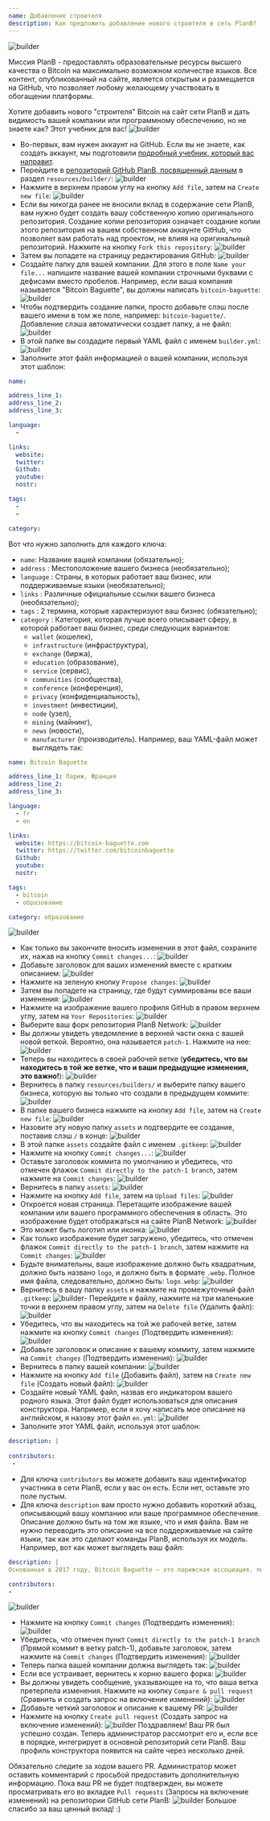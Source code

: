 ```yaml
---
name: Добавление строителя
description: Как предложить добавление нового строителя в сеть PlanB?
---
```

![builder](assets/cover.webp)

Миссия PlanB - предоставлять образовательные ресурсы высшего качества о Bitcoin на максимально возможном количестве языков. Все контент, опубликованный на сайте, является открытым и размещается на GitHub, что позволяет любому желающему участвовать в обогащении платформы.

Хотите добавить нового "строителя" Bitcoin на сайт сети PlanB и дать видимость вашей компании или программному обеспечению, но не знаете как? Этот учебник для вас!
![builder](assets/01.webp)
- Во-первых, вам нужен аккаунт на GitHub. Если вы не знаете, как создать аккаунт, мы подготовили [подробный учебник, который вас направит](https://planb.network/tutorials/others/create-github-account).
- Перейдите в [репозиторий GitHub PlanB, посвященный данным](https://github.com/DecouvreBitcoin/sovereign-university-data/tree/dev/resources/builders) в раздел `resources/builder/`:
![builder](assets/02.webp)
- Нажмите в верхнем правом углу на кнопку `Add file`, затем на `Create new file`:
![builder](assets/03.webp)
- Если вы никогда ранее не вносили вклад в содержание сети PlanB, вам нужно будет создать вашу собственную копию оригинального репозитория. Создание копии репозитория означает создание копии этого репозитория на вашем собственном аккаунте GitHub, что позволяет вам работать над проектом, не влияя на оригинальный репозиторий. Нажмите на кнопку `Fork this repository`:
![builder](assets/04.webp)
- Затем вы попадете на страницу редактирования GitHub:
![builder](assets/05.webp)
- Создайте папку для вашей компании. Для этого в поле `Name your file...` напишите название вашей компании строчными буквами с дефисами вместо пробелов. Например, если ваша компания называется "Bitcoin Baguette", вы должны написать `bitcoin-baguette`:
![builder](assets/06.webp)
- Чтобы подтвердить создание папки, просто добавьте слэш после вашего имени в том же поле, например: `bitcoin-baguette/`. Добавление слэша автоматически создает папку, а не файл:
![builder](assets/07.webp)
- В этой папке вы создадите первый YAML файл с именем `builder.yml`:
![builder](assets/08.webp)
- Заполните этот файл информацией о вашей компании, используя этот шаблон:

```yaml
name:

address_line_1:
address_line_2:
address_line_3: 

language:
  - 

links:
  website:
  twitter:
  Github:
  youtube:
  nostr:

tags:
  - 
  - 

category:
```

Вот что нужно заполнить для каждого ключа:
- `name`: Название вашей компании (обязательно);
- `address` : Местоположение вашего бизнеса (необязательно);
- `language` : Страны, в которых работает ваш бизнес, или поддерживаемые языки (необязательно);
- `links` : Различные официальные ссылки вашего бизнеса (необязательно);
- `tags` : 2 термина, которые характеризуют ваш бизнес (обязательно);
- `category` : Категория, которая лучше всего описывает сферу, в которой работает ваш бизнес, среди следующих вариантов:
	- `wallet` (кошелек),
	- `infrastructure` (инфраструктура),
	- `exchange` (биржа),
	- `education` (образование),
	- `service` (сервис),
	- `communities` (сообщества),
	- `conference` (конференция),
	- `privacy` (конфиденциальность),
	- `investment` (инвестиции),
	- `node` (узел),
	- `mining` (майнинг),
	- `news` (новости),
	- `manufacturer` (производитель).
Например, ваш YAML-файл может выглядеть так:
```yaml
name: Bitcoin Baguette

address_line_1: Париж, Франция
address_line_2:
address_line_3: 

language:
  - fr
  - en

links:
  website: https://bitcoin-baguette.com
  twitter: https://twitter.com/bitcoinbaguette
  Github:
  youtube:
  nostr:

tags:
  - bitcoin
  - образование

category: образование
```

![builder](assets/09.webp)
- Как только вы закончите вносить изменения в этот файл, сохраните их, нажав на кнопку `Commit changes...`:
![builder](assets/10.webp)
- Добавьте заголовок для ваших изменений вместе с кратким описанием:
![builder](assets/11.webp)
- Нажмите на зеленую кнопку `Propose changes`:
![builder](assets/12.webp)
- Затем вы попадете на страницу, где будут суммированы все ваши изменения:
![builder](assets/13.webp)
- Нажмите на изображение вашего профиля GitHub в правом верхнем углу, затем на `Your Repositories`:
![builder](assets/14.webp)
- Выберите ваш форк репозитория PlanB Network:
![builder](assets/15.webp)
- Вы должны увидеть уведомление в верхней части окна с вашей новой веткой. Вероятно, она называется `patch-1`. Нажмите на нее:
![builder](assets/16.webp)
- Теперь вы находитесь в своей рабочей ветке (**убедитесь, что вы находитесь в той же ветке, что и ваши предыдущие изменения, это важно!**):
![builder](assets/17.webp)
- Вернитесь в папку `resources/builders/` и выберите папку вашего бизнеса, которую вы только что создали в предыдущем коммите:
![builder](assets/18.webp)
- В папке вашего бизнеса нажмите на кнопку `Add file`, затем на `Create new file`:
![builder](assets/19.webp)
- Назовите эту новую папку `assets` и подтвердите ее создание, поставив слэш `/` в конце:
![builder](assets/20.webp)
- В этой папке `assets` создайте файл с именем `.gitkeep`:
![builder](assets/21.webp)
- Нажмите на кнопку `Commit changes...`:
![builder](assets/22.webp)
- Оставьте заголовок коммита по умолчанию и убедитесь, что отмечен флажок `Commit directly to the patch-1 branch`, затем нажмите на `Commit changes`: ![builder](assets/23.webp)
- Вернитесь в папку `assets`:
![builder](assets/24.webp)
- Нажмите на кнопку `Add file`, затем на `Upload files`:
![builder](assets/25.webp)
- Откроется новая страница. Перетащите изображение вашей компании или вашего программного обеспечения в область. Это изображение будет отображаться на сайте PlanB Network:
![builder](assets/26.webp)
- Это может быть логотип или иконка:
![builder](assets/27.webp)
- Как только изображение будет загружено, убедитесь, что отмечен флажок `Commit directly to the patch-1 branch`, затем нажмите на `Commit changes`:
![builder](assets/28.webp)
- Будьте внимательны, ваше изображение должно быть квадратным, должно быть названо `logo`, и должно быть в формате `.webp`. Полное имя файла, следовательно, должно быть: `logo.webp`:
![builder](assets/29.webp)
- Вернитесь в вашу папку `assets` и нажмите на промежуточный файл `.gitkeep`:
![builder](assets/30.webp)- Перейдите к файлу, нажмите на три маленькие точки в верхнем правом углу, затем на `Delete file` (Удалить файл):
![builder](assets/31.webp)
- Убедитесь, что вы находитесь на той же рабочей ветке, затем нажмите на кнопку `Commit changes` (Подтвердить изменения):
![builder](assets/32.webp)
- Добавьте заголовок и описание к вашему коммиту, затем нажмите на `Commit changes` (Подтвердить изменения):
![builder](assets/33.webp)
- Вернитесь в папку вашей компании:
![builder](assets/34.webp)
- Нажмите на кнопку `Add file` (Добавить файл), затем на `Create new file` (Создать новый файл):
![builder](assets/35.webp)
- Создайте новый YAML файл, назвав его индикатором вашего родного языка. Этот файл будет использоваться для описания конструктора. Например, если я хочу написать мое описание на английском, я назову этот файл `en.yml`:
![builder](assets/36.webp)
- Заполните этот YAML файл, используя этот шаблон:
```yaml
description: |
 
contributors:
 - 
```

- Для ключа `contributors` вы можете добавить ваш идентификатор участника в сети PlanB, если у вас он есть. Если нет, оставьте это поле пустым.
- Для ключа `description` вам просто нужно добавить короткий абзац, описывающий вашу компанию или ваше программное обеспечение. Описание должно быть на том же языке, что и имя файла. Вам не нужно переводить это описание на все поддерживаемые на сайте языки, так как это сделают команды PlanB, используя их модель. Например, вот как может выглядеть ваш файл:
```yaml
description: |
Основанная в 2017 году, Bitcoin Baguette — это парижская ассоциация, посвященная организации встреч посвященных Bitcoin и технических мастер-классов. Мы собираем энтузиастов, экспертов и любопытных умов для изучения и обсуждения тонкостей технологии Bitcoin. Наши мероприятия предоставляют платформу для обмена знаниями, налаживания контактов и углубленного понимания внутреннего устройства Bitcoin. Присоединяйтесь к нам в Bitcoin Baguette, чтобы стать частью парижского сообщества Bitcoin и оставаться в курсе последних достижений в этой области.

contributors:
- 
```
![builder](assets/37.webp)
- Нажмите на кнопку `Commit changes` (Подтвердить изменения):
![builder](assets/38.webp)
- Убедитесь, что отмечен пункт `Commit directly to the patch-1 branch` (Прямой коммит в ветку patch-1), добавьте заголовок, затем нажмите на `Commit changes` (Подтвердить изменения):
![builder](assets/39.webp)
- Теперь папка вашей компании должна выглядеть так:
![builder](assets/40.webp)
- Если все устраивает, вернитесь к корню вашего форка:
![builder](assets/41.webp)
- Вы должны увидеть сообщение, указывающее на то, что ваша ветка претерпела изменения. Нажмите на кнопку `Compare & pull request` (Сравнить и создать запрос на включение изменений):
![builder](assets/42.webp)
- Добавьте четкий заголовок и описание к вашему PR:
![builder](assets/43.webp)
- Нажмите на кнопку `Create pull request` (Создать запрос на включение изменений):
![builder](assets/44.webp)
Поздравляем! Ваш PR был успешно создан. Теперь администратор рассмотрит его и, если все в порядке, интегрирует в основной репозиторий сети PlanB. Ваш профиль конструктора появится на сайте через несколько дней.

Обязательно следите за ходом вашего PR. Администратор может оставить комментарий с просьбой предоставить дополнительную информацию. Пока ваш PR не будет подтвержден, вы можете просматривать его во вкладке `Pull requests` (Запросы на включение изменений) на репозитории GitHub сети PlanB:
![builder](assets/45.webp)
Большое спасибо за ваш ценный вклад! :)